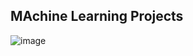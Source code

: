 ## MAchine Learning Projects
![image](https://github.com/Chandan1307/DiamondPricePrediction2/assets/107146517/a64a81c8-0923-456f-91ea-88d3fd18fcc0)
